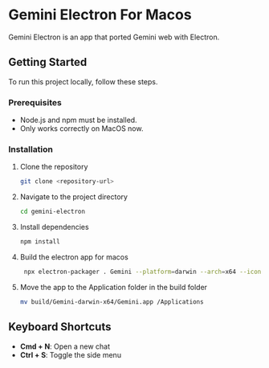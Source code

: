 # Gemini Electron For Macos

Gemini Electron is an app that ported Gemini web with Electron.

## Getting Started

To run this project locally, follow these steps.

### Prerequisites

- Node.js and npm must be installed.
- Only works correctly on MacOS now.

### Installation

1. Clone the repository

   ```bash
   git clone <repository-url>
   ```

2. Navigate to the project directory

   ```bash
   cd gemini-electron
   ```

3. Install dependencies

   ```bash
   npm install
   ```

4. Build the electron app for macos

   ```bash
    npx electron-packager . Gemini --platform=darwin --arch=x64 --icon=assets/gemini.icns --out=build
   ```

5. Move the app to the Application folder in the build folder

   ```bash
   mv build/Gemini-darwin-x64/Gemini.app /Applications
   ```

## Keyboard Shortcuts

- **Cmd + N**: Open a new chat
- **Ctrl + S**: Toggle the side menu
